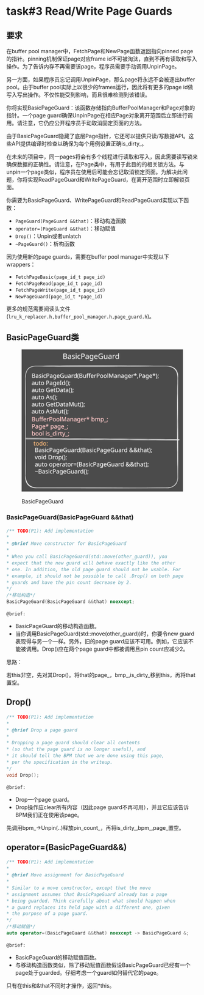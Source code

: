 # task#3 Read/Write Page Guards

## 要求

在buffer pool manager中，FetchPage和NewPage函数返回指向pinned page的指针。pinning机制保证page对应frame id不可被淘汰，直到不再有读取和写入操作。为了告诉内存不再需要该page，程序员需要手动调用UnpinPage。

另一方面，如果程序员忘记调用UnpinPage，那么page将永远不会被逐出buffer pool。由于buffer pool实际上以很少的frames运行，因此将有更多的page id做写入写出操作。不仅性能受到影响，而且很难检测到该错误。

你将实现BasicPageGuard：该函数存储指向BufferPoolManager和Page对象的指针。一个page guard确保UnpinPage在相应Page对象离开范围后立即进行调用。请注意，它仍应公开程序员手动取消固定页面的方法。

由于BasicPageGuard隐藏了底层Page指针，它还可以提供只读/写数据API。这些API提供编译时检查以确保为每个用例设置正确is\_dirty\_。

在未来的项目中，同一pages将会有多个线程进行读取和写入，因此需要读写锁来确保数据的正确性。请注意，在Page类中，有用于此目的的相关锁方法。与unpin一个page类似，程序员在使用后可能会忘记取消锁定页面。为解决此问题，你将实现ReadPageGuard和WritePageGuard，在离开范围时立即解锁页面。

你需要为BasicPageGuard、WritePageGuard和ReadPageGuard实现以下函数：

* `PageGuard(PageGuard &&that)`：移动构造函数
* `operator=(PageGuard &&that)`：移动赋值
* `Drop()`：Unpin或者unlatch
* `~PageGuard()`：析构函数

因为使用新的page guards，需要在buffer pool manager中实现以下wrappers：

* `FetchPageBasic(page_id_t page_id)`
* `FetchPageRead(page_id_t page_id)`
* `FetchPageWrite(page_id_t page_id)`
* `NewPageGuard(page_id_t *page_id)`

更多的规范需要阅读头文件(`lru_k_replacer.h,buffer_pool_manager.h,page_guard.h`)。

## BasicPageGuard类

<figure><img src="../.gitbook/assets/BasicPageGuard.svg" alt=""><figcaption><p>BasicPageGuard</p></figcaption></figure>

### BasicPageGuard(BasicPageGuard &\&that)

```cpp
/** TODO(P1): Add implementation
*
* @brief Move constructor for BasicPageGuard
*
* When you call BasicPageGuard(std::move(other_guard)), you
* expect that the new guard will behave exactly like the other
* one. In addition, the old page guard should not be usable. For
* example, it should not be possible to call .Drop() on both page
* guards and have the pin count decrease by 2.
*/
/*移动构造*/
BasicPageGuard(BasicPageGuard &&that) noexcept;
```

`@brief:`

* BasicPageGuard的移动构造函数。
* 当你调用BasicPageGuard(std::move(other\_guard))时，你要令new guard表现得与另一个一样。另外，旧的page guard应该不可用。例如，它应该不能被调用。Drop()应在两个page guard中都被调用且pin count应减少2。

思路：

若this非空，先对其Drop()。将that的page\_，bmp\_,is\_dirty\_移到this，再将that置空。

## Drop()

```cpp
/** TODO(P1): Add implementation
*
* @brief Drop a page guard
*
* Dropping a page guard should clear all contents
* (so that the page guard is no longer useful), and
* it should tell the BPM that we are done using this page,
* per the specification in the writeup.
*/
void Drop();
```

`@brief:`

* Drop一个page guard。
* Drop操作应clear所有内容（因此page guard不再可用），并且它应该告诉BPM我们正在使用该page。

先调用bpm\_->Unpin(..)释放pin\_count\_，再将is\_dirty\_,bpm\_,page\_置空。

## operator=(BasicPageGuard&&)

```cpp
/** TODO(P1): Add implementation
*
* @brief Move assignment for BasicPageGuard
*
* Similar to a move constructor, except that the move
* assignment assumes that BasicPageGuard already has a page
* being guarded. Think carefully about what should happen when
* a guard replaces its held page with a different one, given
* the purpose of a page guard.
*/
/*移动赋值*/
auto operator=(BasicPageGuard &&that) noexcept -> BasicPageGuard &;
```

`@brief:`

* BasicPageGuard的移动赋值函数。
* 与移动构造函数类似，除了移动赋值函数假设BasicPageGuard已经有一个page处于guarded。仔细考虑一个guard如何替代它的page。

只有在this和\&that不同时才操作，返回\*this。

